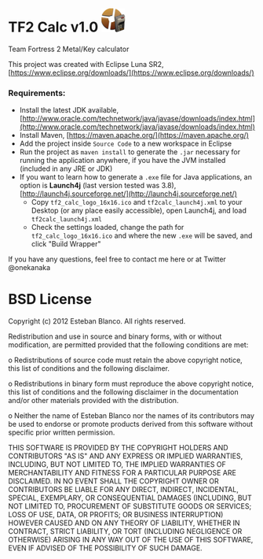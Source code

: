 # TF2 Calc v1.0 ![tf2cal icon](https://raw.githubusercontent.com/onekanaka/tf2calc/master/tf2_calc_logo_48x48.png)
Team Fortress 2 Metal/Key calculator

This project was created with Eclipse Luna SR2, [https://www.eclipse.org/downloads/](https://www.eclipse.org/downloads/)

### Requirements:
- Install the latest JDK available, [http://www.oracle.com/technetwork/java/javase/downloads/index.html](http://www.oracle.com/technetwork/java/javase/downloads/index.html)
- Install Maven, [https://maven.apache.org/](https://maven.apache.org/)
- Add the project inside `Source Code` to a new workspace in Eclipse
- Run the project as `maven install` to generate the `.jar` necessary for running the application anywhere, if you have the JVM installed (included in any JRE or JDK)
- If you want to learn how to generate a `.exe` file for Java applications, an option is **Launch4j** (last version tested was 3.8), [http://launch4j.sourceforge.net/](http://launch4j.sourceforge.net/)
  - Copy `tf2_calc_logo_16x16.ico` and `tf2calc_launch4j.xml` to your Desktop (or any place easily accessible), open Launch4j, and load `tf2calc_launch4j.xml`
  - Check the settings loaded, change the path for `tf2_calc_logo_16x16.ico` and where the new `.exe` will be saved, and click "Build Wrapper"

If you have any questions, feel free to contact me here or at Twitter @onekanaka


BSD License
======================================

Copyright (c) 2012 Esteban Blanco. All rights reserved.

Redistribution and use in source and binary forms, with or without 
modification, are permitted provided that the following conditions are met:

 o Redistributions of source code must retain the above copyright notice, 
   this list of conditions and the following disclaimer. 
    
 o Redistributions in binary form must reproduce the above copyright notice, 
   this list of conditions and the following disclaimer in the documentation 
   and/or other materials provided with the distribution. 
    
 o Neither the name of Esteban Blanco nor the names of 
   its contributors may be used to endorse or promote products derived 
   from this software without specific prior written permission. 
    
THIS SOFTWARE IS PROVIDED BY THE COPYRIGHT HOLDERS AND CONTRIBUTORS "AS IS" 
AND ANY EXPRESS OR IMPLIED WARRANTIES, INCLUDING, BUT NOT LIMITED TO, 
THE IMPLIED WARRANTIES OF MERCHANTABILITY AND FITNESS FOR A PARTICULAR 
PURPOSE ARE DISCLAIMED. IN NO EVENT SHALL THE COPYRIGHT OWNER OR 
CONTRIBUTORS BE LIABLE FOR ANY DIRECT, INDIRECT, INCIDENTAL, SPECIAL, 
EXEMPLARY, OR CONSEQUENTIAL DAMAGES (INCLUDING, BUT NOT LIMITED TO, 
PROCUREMENT OF SUBSTITUTE GOODS OR SERVICES; LOSS OF USE, DATA, OR PROFITS; 
OR BUSINESS INTERRUPTION) HOWEVER CAUSED AND ON ANY THEORY OF LIABILITY, 
WHETHER IN CONTRACT, STRICT LIABILITY, OR TORT (INCLUDING NEGLIGENCE OR 
OTHERWISE) ARISING IN ANY WAY OUT OF THE USE OF THIS SOFTWARE, 
EVEN IF ADVISED OF THE POSSIBILITY OF SUCH DAMAGE.

